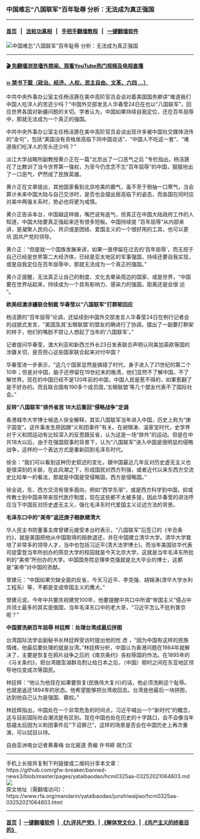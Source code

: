 ### 中国难忘“八国联军”百年耻辱 分析：无法成为真正强国
------------------------

#### [首页](https://github.com/gfw-breaker/banned-news3/blob/master/README.md) &nbsp;&nbsp;|&nbsp;&nbsp; [法轮功真相](https://github.com/begood0513/basic/blob/master/README.md)  &nbsp;&nbsp;|&nbsp;&nbsp; [手把手翻墙教程](https://github.com/gfw-breaker/guides/wiki)  &nbsp;&nbsp;|&nbsp;&nbsp; [一键翻墙软件](https://github.com/gfw-breaker/nogfw/blob/master/README.md)  



<div id="headerimg">
 <img alt="中国难忘“八国联军”百年耻辱 分析：无法成为真正强国" src="https://www.rfa.org/mandarin/yataibaodao/junshiwaijiao/hcm0325aa-03252021064803.html/@@images/98039c72-d62e-4ccb-879c-c1369fc53814.png" title="中国难忘“八国联军”百年耻辱 分析：无法成为真正强国"/>
 <span class="lead_image_caption">
 </span>
 <!-- zoomattribute -->
</div>

<hr/>


#### [ 🎬  免翻墙浏览墙外禁闻、观看YouTube热门视频及电视直播](https://github.com/gfw-breaker/HelloWorld)

#### [ 💥  禁书下载（政治、经济、人权、民主自由、文革、六四 ...）](https://github.com/gfw-breaker/books/blob/master/README.md)

<div id="storytext">
 <p class="p1">
  中共中央外事办公室主任杨洁篪在美中高阶官员会谈对着美国国务卿讲“难道我们中国人吃洋人的苦还少吗？”中国外交部发言人华春莹24日在也以“八国联军”，回应世界各国对新疆问题的关切。学者认为，中国如果持续自我定位，还在百年屈辱中，那就无法成为一个真正的强国。
 </p>
 <p class="p1">
  中共中央外事办公室主任杨洁篪在美中高阶官员会谈出现许多被中国社交媒体流传的“金句”，包括“美国没有资格居高临下同中国说话”、“中国人不吃这一套”、“难道我们吃洋人的苦头还少吗？”
 </p>
 <p class="p1">
  淡江大学战略所副教授黄介正在一篇“北京出了一口恶气之后 ”专栏指出，杨洁篪花了比教训了当今世界第一强权，为至今仍念念不忘“百年屈辱”的中国，狠狠地出了一口恶气，俨然成了民族英雄。
 </p>
 <p class="p1">
  黄介正在文章提出，其他国家看到北京呛美的霸气，虽不至于倒抽一口寒气，当会算计未来中国大陆与自己交涉时，是否也会摆出居高临下的姿态，而各国在同时应对美中两强关系时，势必也将更为戒慎。
 </p>
 <p class="p1">
  黄介正告诉本台，中国越这样做，嘴巴说有底气，但真正在中国大陆政府工作的人知道，中国大陆要真正强起来还有很多短板。中国持续提 “百年屈辱”从内部来讲，是凝聚人民向心、共识或是团结、爱国主义的一个很好用的工具，也可以更
  <span class="s1">
   巩
  </span>
  固共产党的领导。
 </p>
 <p class="p1">
  黄介正：“但是就一个国族发展来讲，如果一直停留在过去的‘百年屈辱’，而无视于自己已经是世界第二大经济体，已经是亚太地区的军事强国，持续还要自我实现，或是自我定位在百年屈辱中，那就无法成为一个真正的强国。”
 </p>
 <p class="p1">
  黄介正提醒，无法真正让自己的制度、文化去晕染周边的国家、或是世界，“中国要在世界站起来，持续成为一个具有影响力、感染力的强国，距离还是会很
  <span class="s1">
   远
  </span>
  ”。
 </p>
 <p class="p1">
  <strong>
   欧美纽澳涉疆联合制裁 华春莹以“八国联军”打群架回应
  </strong>
 </p>
 <p class="p1">
  杨洁篪的“百年屈辱”论调，还延续到中国外交部发言人华春莹24日在例行记者会的战狼式发言，“美国及其’五眼联盟’的盟友的确进行了协调，摆出了一副要打群架的样子，他们的嘴脸不禁让人想起了当年的‘八国联军’。”
 </p>
 <p class="p1">
  记者提问华春莹，澳大利亚和新西兰外长23日发表联合声明认同美加英欧等国的涉疆关切，是否担心这些国家联合起来对付中国？
 </p>
 <p class="p1">
  华春莹进一步表示，“这几个国家显然是搞错了时代，身子进入了21世纪的第二个10年；但是对中国，脑子还停留在19世纪末的晚清，他们显然不了解中国，不了解世界。现在的中国已经不是120年前的中国，中国人民是惹不得的，如果惹翻了是不好办的。而且联合国有190多个成员国，’五眼联盟’等几个盟友代表不了国际社会。”
 </p>
 <p class="p1">
  <strong>
   反转“八国联军”排外省思 18大后重回“侵略战争”定调
  </strong>
 </p>
 <p class="p1">
  香港城市大学博士候选人徐全解释，其实八国联军当年进入中国，历史上称为“庚子国变”。这件事发生原因跟“义和团事件”有关。在胡锦涛、温家宝时代，史学界对于义和团运动有比较深入的反思跟反省，认为这是一场“排外”的运动。但是在中共18大以后，由于在强国叙事的背景下，认为“八国联军”进入中国是很明显的侵略战争，这样的一个表达方式是重新回到毛泽东时代。
 </p>
 <p class="p1">
  徐全：“我们可以看到这种历史叙述的变化，跟中国最近几年反对历史虚无主义也是很深刻的关联，在此风潮之下，形成国民对西方列强，或者近代以来东西方交流史比较单一的看法，那就是中国是受侵略国，西方是侵略国。”
 </p>
 <p class="p1">
  徐全说，东、西方交流有很多面向，例如“西学东渐”，或是西方科学到中国，抑或传教士到中国来带来现代医疗制度，现在这些都不太被多提，因此华春莹的讲法呼应当下中国反对历史虚无主义，强化毛泽东时代爱国主义论述方法的背景。
 </p>
 <p class="p1">
  <strong>
   毛泽东口中的“美帝”返还庚子赔款建清大
  </strong>
 </p>
 <p class="p1">
  华人民主书院董事主席曾建元接受本台时表示，“八国联军”后签订的《辛丑条约》，就是美国把他从中国取得的赔款退还，并在中国建立清华大学。清华大学栽培了非常多的领导人才，当中也包括习近平(清大法学博士)。而当年美国驻华代表司徒雷登当年所创办的燕京大学的校园就是今天北京大学，这就是当年毛泽东所批判的“美帝”所创办的大学。中国国务院总理李克强就是北大毕业的博士，这都是“美帝”对中国的贡献。
 </p>
 <p class="p1">
  曾建元：“中国如果欠缺全面的反省，今天习近平、李克强、胡锦涛(清华大学水利工程系）等，不都是变成帝国主义的鹰犬。”
 </p>
 <p class="p1">
  曾建元说，今年中共要庆祝建党100年，他要提醒中共口中所谓“帝国主义”侵占中共领土最多的其实是俄国，当年毛泽东口中的老大哥，“习近平怎么不批判普京呢？”
 </p>
 <p class="p1">
  <strong>
   中国要洗刷百年屈辱 林廷辉：处理台湾成最后拼图
  </strong>
 </p>
 <p class="p1">
  台湾国际法学会副秘书长林廷辉受访时提出他的忧
  <span class="s1">
   虑
  </span>
  ，“因为中国有这样的民族情绪，他最后要处理的就是台湾。”林廷辉分析，中国认为香港问题在1984年就解决了，主要是恢复在鸦片战争之后的《南京条约》丧权辱国的作法。在1895年的《马关条约》，把台湾跟澎湖群岛割让给日本之后，（中国）顿时之间在东亚地区领导地位变成次等国民。
 </p>
 <p class="p1">
  林廷辉：“他认为他现在如果要恢复(民族伟大复兴)的话，他必须洗刷这个耻辱。也就是返还1894年的状态。他希望能够把台湾收回去。台湾是他最后一块拼图，达到他自己认为是强国、霸权。”
 </p>
 <p class="p1">
  林廷辉指出，中国处在一个非常危急的时间点，习近平喊出一个“新时代”的概念，这与目前国际社会潮流是有区别。现在中国也处在历史的十字路口，会不会像当年慈禧太后因为义和团事件后“下诏罪己”，这样的场景是否会在中国历史上再次重演，可以拭目以待。
 </p>
 <p class="p2">
 </p>
 <p class="p1">
  自由亚洲电台记者黄春梅 台北报道 责编 许书婷 胡力汉
 </p>
 <p class="p2">
 </p>
</div>

<hr/>
手机上长按并复制下列链接或二维码分享本文章：<br/>
https://github.com/gfw-breaker/banned-news3/blob/master/pages/yataibaodao/hcm0325aa-03252021064803.md <br/>
<a href='https://github.com/gfw-breaker/banned-news3/blob/master/pages/yataibaodao/hcm0325aa-03252021064803.md'><img src='https://github.com/gfw-breaker/banned-news3/blob/master/pages/yataibaodao/hcm0325aa-03252021064803.md.png'/></a> <br/>
原文地址（需翻墙访问）：https://www.rfa.org/mandarin/yataibaodao/junshiwaijiao/hcm0325aa-03252021064803.html


------------------------
#### [首页](https://github.com/gfw-breaker/banned-news3/blob/master/README.md) &nbsp;|&nbsp; [一键翻墙软件](https://github.com/gfw-breaker/nogfw/blob/master/README.md) &nbsp;| [《九评共产党》](https://github.com/gfw-breaker/9ping.md/blob/master/README.md#九评之一评共产党是什么) | [《解体党文化》](https://github.com/gfw-breaker/jtdwh.md/blob/master/README.md) | [《共产主义的终极目的》](https://github.com/gfw-breaker/gczydzjmd.md/blob/master/README.md)


<img src='http://gfw-breaker.win/banned-news3/pages/yataibaodao/hcm0325aa-03252021064803.md' width='0px' height='0px'/>